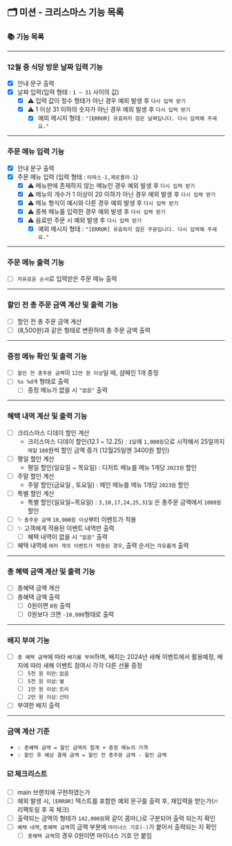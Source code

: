 ## 🗂 미션 - 크리스마스 기능 목록

###  📚 기능 목록

---

### 12월 중 식당 방문 날짜 입력 기능
  + [x] 안내 문구 출력
  + [x] 날짜 입력(입력 형태 : `1 ~ 31` 사이의 값)
    + [x] ⚠️ 입력 값이 정수 형태가 아닌 경우 예외 발생 후 `다시 입력 받기`
    + [x] ⚠️ 1 이상 31 이하의 숫자가 아닌 경우 예외 발생 후 `다시 입력 받기`
      + [x] 예외 메시지 형태 : `"[ERROR] 유효하지 않은 날짜입니다. 다시 입력해 주세요."`

---

### 주문 메뉴 입력 기능
  + [x] 안내 문구 출력
  + [x] 주문 메뉴 입력 (입력 형태 : `타파스-1,제로콜라-1`)
    + [x] ⚠️ 메뉴판에 존재하지 않는 메뉴인 경우 예외 발생 후 `다시 입력 받기`
    + [x] ⚠️ 메뉴의 개수가 1 이상이 20 이하가 아닌 경우 예외 발생 후 `다시 입력 받기`
    + [x] ⚠️ 메뉴 형식이 예시와 다른 경우 예외 발생 후 `다시 입력 받기`
    + [x] ⚠️ 중복 메뉴를 입력한 경우 예외 발생 후 `다시 입력 받기`
    + [x] ⚠️ 음료만 주문 시 예외 발생 후 `다시 입력 받기`
      + [x] 예외 메시지 형태 : `"[ERROR] 유효하지 않은 주문입니다. 다시 입력해 주세요."`

---

### 주문 메뉴 출력 기능
  + [ ] `자유로운 순서`로 입력받은 주문 메뉴 출력

---

### 할인 전 총 주문 금액 계산 및 출력 기능
  + [ ] 할인 전 총 주문 금액 계산
  + [ ] (8,500원)과 같은 형태로 변환하여 총 주문 금액 출력

---

### 증정 메뉴 확인 및 출력 기능
  + [ ] `할인 전 총주문 금액`이 `12만 원 이상`일 때, 샴페인 1개 증정
  + [ ] `%s %d개` 형태로 출력
    + [ ] 증정 메뉴가 없을 시 `"없음"` 출력

---

### 혜택 내역 계산 및 출력 기능
  + [ ] 크리스마스 디데이 할인 계산
    + 크리스마스 디데이 할인(12.1 ~ 12.25) : `1일`에 `1,000원`으로 시작해서 25일까지 `매일` `100`원씩 할인 금액 증가 (12월25일엔 3400원 할인)
  + [ ] 평일 할인 계산
    + 평일 할인(일요일 ~ 목요일) : 디저트 메뉴를 메뉴 1개당 `2023원` 할인
  + [ ] 주말 할인 계산
    + 주말 할인(금요일 , 토요일) : 메인 메뉴를 메뉴 1개당 `2023원` 할인
  + [ ] 특별 할인 계산
    + 특별 할인(일요일~목요일) : `3,10,17,24,25,31일` 은 총주문 금액에서 `1000원` 할인
  + [ ] ✨ `총주문 금액` `10,000원 이상`부터 이벤트가 적용
  + [ ] ✨ 고객에게 적용된 이벤트 내역만 출력
    + [ ] 혜택 내역이 없을 시 `"없음"` 출력
  + [ ] 혜택 내역에 `여러 개의 이벤트가 적용된 경우`, 출력 순서는 `자유롭게` 출력

---

### 총 혜택 금액 계산 및 출력 기능
  + [ ] 총혜택 금액 계산
  + [ ] 총혜택 금액 출력
    + [ ] 0원이면 `0원` 출력
    + [ ] 0원보다 크면 `-10,000`형태로 출력

---

### 배지 부여 기능
  + [ ] `총 혜택 금액`에 따라 `배지를 부여`하며, 배지는 2024년 새해 이벤트에서 활용예정, 배지에 따라 새해 이벤트 참여시 각각 다른 선물 증정
    * [ ] `5천 원 미만`: `없음`
    * [ ] `5천 원 이상`: `별`
    * [ ] `1만 원 이상`: `트리`
    * [ ] `2만 원 이상`: `산타`
  + [ ] 부여한 배지 출력

---

### 금액 계산 기준
- `💡 총혜택 금액 = 할인 금액의 합계 + 증정 메뉴의 가격`
- `💡 할인 후 예상 결제 금액 = 할인 전 총주문 금액 - 할인 금액`


###  ☑️ 체크리스트

- [ ] main 브랜치에 구현하였는가
- [ ] 예외 발생 시, `[ERROR]` 텍스트를 포함한 예외 문구를 출력 후, 재입력을 받는가(🔥 리팩토링 후 꼭 체크)
- [ ] 출력되는 금액의 형태가 `142,000원`와 같이 콤마(,)로 구분되어 출력 되는지 확인
- [ ] `혜택 내역`, `총혜택 금액`의 금액 부분에 `마이너스 기호(-)`가 붙어서 출력되는 지 확인
  - [ ] `총혜택 금액`의 경우 0원이면 마이너스 기호 안 붙임
